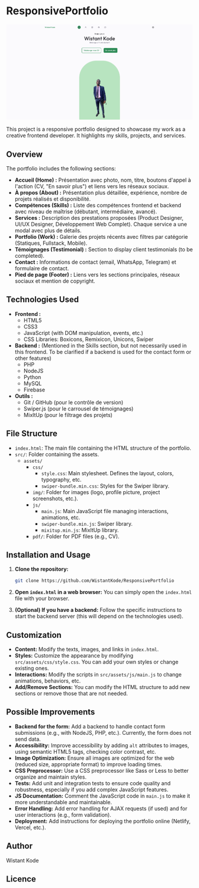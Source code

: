 # ResponsivePortfolio

![Aperçu du Portfolio](./home.png)

This project is a responsive portfolio designed to showcase my work as a creative frontend developer. It highlights my skills, projects, and services.

## Overview

The portfolio includes the following sections:

*   **Accueil (Home) :** Présentation avec photo, nom, titre, boutons d'appel à l'action (CV, "En savoir plus") et liens vers les réseaux sociaux.
*   **À propos (About) :**  Présentation plus détaillée, expérience, nombre de projets réalisés et disponibilité.
*   **Compétences (Skills) :**  Liste des compétences frontend et backend avec niveau de maîtrise (débutant, intermédiaire, avancé).
*   **Services :**  Description des prestations proposées (Product Designer, UI/UX Designer, Développement Web Complet). Chaque service a une modal avec plus de détails.
*   **Portfolio (Work) :** Galerie des projets récents avec filtres par catégorie (Statiques, Fullstack, Mobile).
*   **Témoignages (Testimonial) :** Section to display client testimonials (to be completed).
*   **Contact :**  Informations de contact (email, WhatsApp, Telegram) et formulaire de contact.
*   **Pied de page (Footer) :**  Liens vers les sections principales, réseaux sociaux et mention de copyright.

## Technologies Used

*   **Frontend :**
    *   HTML5
    *   CSS3
    *   JavaScript (with DOM manipulation, events, etc.)
    *   CSS Libraries: Boxicons, Remixicon, Unicons, Swiper
*   **Backend :** (Mentioned in the Skills section, but not necessarily used in this frontend. To be clarified if a backend is used for the contact form or other features)
    *   PHP
    *   NodeJS
    *   Python
    *   MySQL
    *   Firebase
*   **Outils :**
    *   Git / GitHub (pour le contrôle de version)
    *   Swiper.js (pour le carrousel de témoignages)
    *   MixItUp (pour le filtrage des projets)

## File Structure

*   `index.html`: The main file containing the HTML structure of the portfolio.
*   `src/`: Folder containing the assets.
    *   `assets/`
        *   `css/`
            *   `style.css`: Main stylesheet. Defines the layout, colors, typography, etc.
            *   `swiper-bundle.min.css`: Styles for the Swiper library.
        *   `img/`: Folder for images (logo, profile picture, project screenshots, etc.).
        *   `js/`
            *   `main.js`: Main JavaScript file managing interactions, animations, etc.
            *   `swiper-bundle.min.js`: Swiper library.
            *   `mixitup.min.js`: MixItUp library.
        *   `pdf/`: Folder for PDF files (e.g., CV).

## Installation and Usage

1.  **Clone the repository:**
    ```bash
    git clone https://github.com/WistantKode/ResponsivePortfolio
    ```

2.  **Open `index.html` in a web browser:** You can simply open the `index.html` file with your browser.

3.  **(Optional) If you have a backend:** Follow the specific instructions to start the backend server (this will depend on the technologies used).

## Customization

*   **Content:** Modify the texts, images, and links in `index.html`.
*   **Styles:** Customize the appearance by modifying `src/assets/css/style.css`. You can add your own styles or change existing ones.
*   **Interactions:** Modify the scripts in `src/assets/js/main.js` to change animations, behaviors, etc.
*   **Add/Remove Sections:** You can modify the HTML structure to add new sections or remove those that are not needed.

## Possible Improvements

*   **Backend for the form:** Add a backend to handle contact form submissions (e.g., with NodeJS, PHP, etc.). Currently, the form does not send data.
*   **Accessibility:** Improve accessibility by adding `alt` attributes to images, using semantic HTML5 tags, checking color contrast, etc.
*   **Image Optimization:** Ensure all images are optimized for the web (reduced size, appropriate format) to improve loading times.
*   **CSS Preprocessor:** Use a CSS preprocessor like Sass or Less to better organize and maintain styles.
*   **Tests:** Add unit and integration tests to ensure code quality and robustness, especially if you add complex JavaScript features.
*   **JS Documentation:** Comment the JavaScript code in `main.js` to make it more understandable and maintainable.
*   **Error Handling:** Add error handling for AJAX requests (if used) and for user interactions (e.g., form validation).
*   **Deployment:** Add instructions for deploying the portfolio online (Netlify, Vercel, etc.).

## Author

Wistant Kode

## Licence
